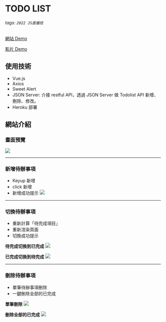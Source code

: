 # TODO LIST
###### tags: `2022 JS直播班`
[網站 Demo](https://todolist-jsjs.herokuapp.com/)

[影片 Demo](https://youtu.be/zOEPnRUmVqY)

## 使用技術
- Vue.js
- Axios
- Sweet Alert
- JSON Server: 介接 restful API，透過 JSON Server 做 Todolist API 新增、刪除、修改。
- Heroku 部署

## 網站介紹

### 畫面預覽
![](https://i.imgur.com/lua412B.png)


---

### 新增待辦事項
- Keyup 新增
- click 新增
- 新增成功提示
![](https://i.imgur.com/qzrnplj.png)

---

### 切換待辦事項
- 重新計算「待完成項目」
- 重新渲染頁面
- 切換成功提示

**待完成切換到已完成**
![](https://i.imgur.com/OuaHwh9.png)

**已完成切換到待完成**
![](https://i.imgur.com/jexVZfy.png)

---

### 刪除待辦事項
- 單筆待辦事項刪除
- 一鍵刪除全部的已完成

**單筆刪除**
![](https://i.imgur.com/CEj3MJO.png)

**刪除全部的已完成**
![](https://i.imgur.com/TcKApjx.png)
